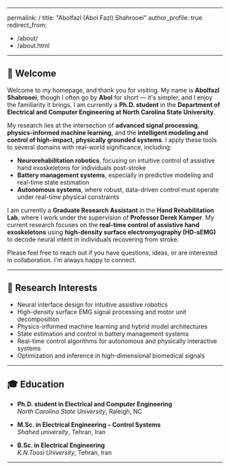 
---
permalink: /
title: "Abolfazl (Abol Fazl) Shahrooei"
author_profile: true
redirect_from: 
  - /about/
  - /about.html
---


## 👋 Welcome

Welcome to my homepage, and thank you for visiting. My name is **Abolfazl Shahrooei**, though I often go by **Abol** for short — it's simpler, and I enjoy the familiarity it brings. I am currently a **Ph.D. student** in the **Department of Electrical and Computer Engineering at North Carolina State University**.

My research lies at the intersection of **advanced signal processing**, **physics-informed machine learning**, and the **intelligent modeling and control of high-impact, physically grounded systems**. I apply these tools to several domains with real-world significance, including:

- **Neurorehabilitation robotics**, focusing on intuitive control of assistive hand exoskeletons for individuals post-stroke  
- **Battery management systems**, especially in predictive modeling and real-time state estimation  
- **Autonomous systems**, where robust, data-driven control must operate under real-time physical constraints

I am currently a **Graduate Research Assistant** in the **Hand Rehabilitation Lab**, where I work under the supervision of **Professor Derek Kamper**. My current research focuses on the **real-time control of assistive hand exoskeletons** using **high-density surface electromyography (HD-sEMG)** to decode neural intent in individuals recovering from stroke.

Please feel free to reach out if you have questions, ideas, or are interested in collaboration. I’m always happy to connect.

---

## 🔬 Research Interests

- Neural interface design for intuitive assistive robotics  
- High-density surface EMG signal processing and motor unit decomposition  
- Physics-informed machine learning and hybrid model architectures  
- State estimation and control in battery management systems  
- Real-time control algorithms for autonomous and physically interactive systems  
- Optimization and inference in high-dimensional biomedical signals

---

## 🎓 Education

- **Ph.D. student in Electrical and Computer Engineering**  
  *North Carolina State University*, Raleigh, NC  

- **M.Sc. in Electrical Engineering – Control Systems**  
  *Shahed university*, Tehran, Iran   

- **B.Sc. in Electrical Engineering**  
  *K.N.Toosi University*, Tehran, Iran   


---












